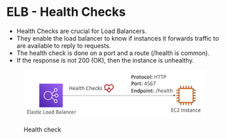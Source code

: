 # ELB - Health Checks

* Health Checks are crucial for Load Balancers.&#x20;
* They enable the load balancer to know if instances it forwards traffic to are available to reply to requests.&#x20;
* The health check is done on a port and a route (/health is common).&#x20;
* If the response is not 200 (OK), then the instance is unhealthy.

<figure><img src="../../.gitbook/assets/image (12).png" alt=""><figcaption><p>Health check</p></figcaption></figure>
